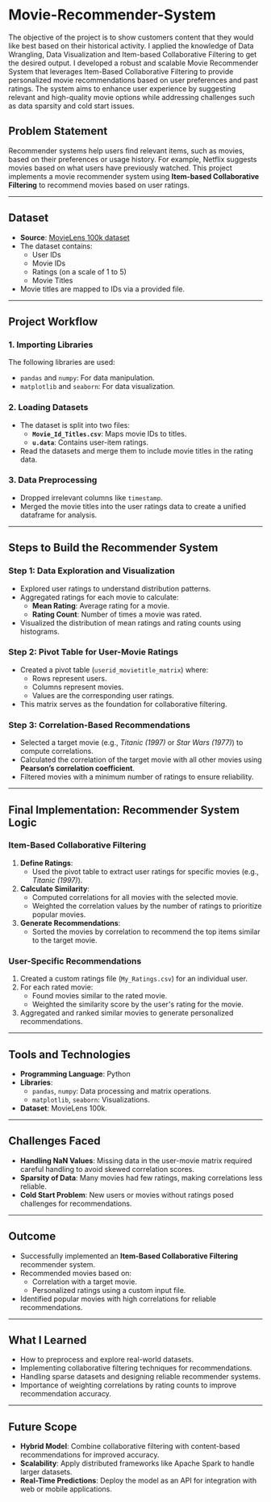 # Movie-Recommender-System

The objective of the project is to show customers content that they would like best based on their historical activity. I applied the knowledge of Data Wrangling, Data Visualization and Item-based Collaborative Filtering to get the desired output.
I developed a robust and scalable Movie Recommender System that leverages Item-Based Collaborative Filtering to provide personalized movie recommendations based on user preferences and past ratings. The system aims to enhance user experience by suggesting relevant and high-quality movie options while addressing challenges such as data sparsity and cold start issues.

## Problem Statement

Recommender systems help users find relevant items, such as movies, based on their preferences or usage history. For example, Netflix suggests movies based on what users have previously watched. This project implements a movie recommender system using **Item-based Collaborative Filtering** to recommend movies based on user ratings.

---

## Dataset

- **Source**: [MovieLens 100k dataset](https://grouplens.org/datasets/movielens/100k/)
- The dataset contains:
  - User IDs
  - Movie IDs
  - Ratings (on a scale of 1 to 5)
  - Movie Titles
- Movie titles are mapped to IDs via a provided file.

---

## Project Workflow

### 1. **Importing Libraries**
   The following libraries are used:
   - `pandas` and `numpy`: For data manipulation.
   - `matplotlib` and `seaborn`: For data visualization.

### 2. **Loading Datasets**
   - The dataset is split into two files:
     - **`Movie_Id_Titles.csv`**: Maps movie IDs to titles.
     - **`u.data`**: Contains user-item ratings.
   - Read the datasets and merge them to include movie titles in the rating data.

### 3. **Data Preprocessing**
   - Dropped irrelevant columns like `timestamp`.
   - Merged the movie titles into the user ratings data to create a unified dataframe for analysis.

---

## Steps to Build the Recommender System

### **Step 1: Data Exploration and Visualization**
   - Explored user ratings to understand distribution patterns.
   - Aggregated ratings for each movie to calculate:
     - **Mean Rating**: Average rating for a movie.
     - **Rating Count**: Number of times a movie was rated.
   - Visualized the distribution of mean ratings and rating counts using histograms.

### **Step 2: Pivot Table for User-Movie Ratings**
   - Created a pivot table (`userid_movietitle_matrix`) where:
     - Rows represent users.
     - Columns represent movies.
     - Values are the corresponding user ratings.
   - This matrix serves as the foundation for collaborative filtering.

### **Step 3: Correlation-Based Recommendations**
   - Selected a target movie (e.g., *Titanic (1997)* or *Star Wars (1977)*) to compute correlations.
   - Calculated the correlation of the target movie with all other movies using **Pearson’s correlation coefficient**.
   - Filtered movies with a minimum number of ratings to ensure reliability.

---

## Final Implementation: Recommender System Logic

### Item-Based Collaborative Filtering
1. **Define Ratings**:
   - Used the pivot table to extract user ratings for specific movies (e.g., *Titanic (1997)*).
2. **Calculate Similarity**:
   - Computed correlations for all movies with the selected movie.
   - Weighted the correlation values by the number of ratings to prioritize popular movies.
3. **Generate Recommendations**:
   - Sorted the movies by correlation to recommend the top items similar to the target movie.

### User-Specific Recommendations
1. Created a custom ratings file (`My_Ratings.csv`) for an individual user.
2. For each rated movie:
   - Found movies similar to the rated movie.
   - Weighted the similarity score by the user's rating for the movie.
3. Aggregated and ranked similar movies to generate personalized recommendations.

---

## Tools and Technologies

- **Programming Language**: Python
- **Libraries**:
  - `pandas`, `numpy`: Data processing and matrix operations.
  - `matplotlib`, `seaborn`: Visualizations.
- **Dataset**: MovieLens 100k.

---

## Challenges Faced

- **Handling NaN Values**: Missing data in the user-movie matrix required careful handling to avoid skewed correlation scores.
- **Sparsity of Data**: Many movies had few ratings, making correlations less reliable.
- **Cold Start Problem**: New users or movies without ratings posed challenges for recommendations.

---

## Outcome

- Successfully implemented an **Item-Based Collaborative Filtering** recommender system.
- Recommended movies based on:
  - Correlation with a target movie.
  - Personalized ratings using a custom input file.
- Identified popular movies with high correlations for reliable recommendations.

---

## What I Learned

- How to preprocess and explore real-world datasets.
- Implementing collaborative filtering techniques for recommendations.
- Handling sparse datasets and designing reliable recommender systems.
- Importance of weighting correlations by rating counts to improve recommendation accuracy.

---

## Future Scope

- **Hybrid Model**: Combine collaborative filtering with content-based recommendations for improved accuracy.
- **Scalability**: Apply distributed frameworks like Apache Spark to handle larger datasets.
- **Real-Time Predictions**: Deploy the model as an API for integration with web or mobile applications.

